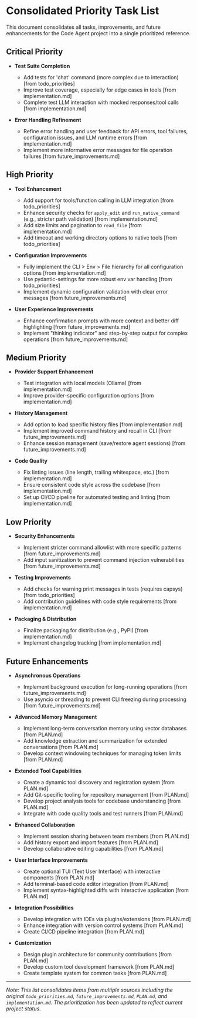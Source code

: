 # Consolidated Priority Task List

This document consolidates all tasks, improvements, and future enhancements for the Code Agent project into a single prioritized reference.

## Critical Priority

- **Test Suite Completion**
  - Add tests for 'chat' command (more complex due to interaction) [from todo_priorities]
  - Improve test coverage, especially for edge cases in tools [from implementation.md]
  - Complete test LLM interaction with mocked responses/tool calls [from implementation.md]

- **Error Handling Refinement**
  - Refine error handling and user feedback for API errors, tool failures, configuration issues, and LLM runtime errors [from implementation.md]
  - Implement more informative error messages for file operation failures [from future_improvements.md]

## High Priority

- **Tool Enhancement**
  - Add support for tools/function calling in LLM integration [from todo_priorities]
  - Enhance security checks for `apply_edit` and `run_native_command` (e.g., stricter path validation) [from implementation.md]
  - Add size limits and pagination to `read_file` [from implementation.md]
  - Add timeout and working directory options to native tools [from todo_priorities]

- **Configuration Improvements**
  - Fully implement the CLI > Env > File hierarchy for all configuration options [from implementation.md]
  - Use pydantic-settings for more robust env var handling [from todo_priorities]
  - Implement dynamic configuration validation with clear error messages [from future_improvements.md]

- **User Experience Improvements**
  - Enhance confirmation prompts with more context and better diff highlighting [from future_improvements.md]
  - Implement "thinking indicator" and step-by-step output for complex operations [from future_improvements.md]

## Medium Priority

- **Provider Support Enhancement**
  - Test integration with local models (Ollama) [from implementation.md]
  - Improve provider-specific configuration options [from implementation.md]

- **History Management**
  - Add option to load specific history files [from implementation.md]
  - Implement improved command history and recall in CLI [from future_improvements.md]
  - Enhance session management (save/restore agent sessions) [from future_improvements.md]

- **Code Quality**
  - Fix linting issues (line length, trailing whitespace, etc.) [from implementation.md]
  - Ensure consistent code style across the codebase [from implementation.md]
  - Set up CI/CD pipeline for automated testing and linting [from implementation.md]

## Low Priority

- **Security Enhancements**
  - Implement stricter command allowlist with more specific patterns [from future_improvements.md]
  - Add input sanitization to prevent command injection vulnerabilities [from future_improvements.md]

- **Testing Improvements**
  - Add checks for warning print messages in tests (requires capsys) [from todo_priorities]
  - Add contribution guidelines with code style requirements [from implementation.md]

- **Packaging & Distribution**
  - Finalize packaging for distribution (e.g., PyPI) [from implementation.md]
  - Implement changelog tracking [from implementation.md]

## Future Enhancements

- **Asynchronous Operations**
  - Implement background execution for long-running operations [from future_improvements.md]
  - Use asyncio or threading to prevent CLI freezing during processing [from future_improvements.md]

- **Advanced Memory Management**
  - Implement long-term conversation memory using vector databases [from PLAN.md]
  - Add knowledge extraction and summarization for extended conversations [from PLAN.md]
  - Develop context windowing techniques for managing token limits [from PLAN.md]

- **Extended Tool Capabilities**
  - Create a dynamic tool discovery and registration system [from PLAN.md]
  - Add Git-specific tooling for repository management [from PLAN.md]
  - Develop project analysis tools for codebase understanding [from PLAN.md]
  - Integrate with code quality tools and test runners [from PLAN.md]

- **Enhanced Collaboration**
  - Implement session sharing between team members [from PLAN.md]
  - Add history export and import features [from PLAN.md]
  - Develop collaborative editing capabilities [from PLAN.md]

- **User Interface Improvements**
  - Create optional TUI (Text User Interface) with interactive components [from PLAN.md]
  - Add terminal-based code editor integration [from PLAN.md]
  - Implement syntax-highlighted diffs with interactive application [from PLAN.md]

- **Integration Possibilities**
  - Develop integration with IDEs via plugins/extensions [from PLAN.md]
  - Enhance integration with version control systems [from PLAN.md]
  - Create CI/CD pipeline integration [from PLAN.md]

- **Customization**
  - Design plugin architecture for community contributions [from PLAN.md]
  - Develop custom tool development framework [from PLAN.md]
  - Create template system for common tasks [from PLAN.md]

---

*Note: This list consolidates items from multiple sources including the original `todo_priorities.md`, `future_improvements.md`, `PLAN.md`, and `implementation.md`. The prioritization has been updated to reflect current project status.*
